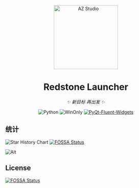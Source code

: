 <div align="center">

<a href="https://azteam.cn/">
    <img src="https://s21.ax1x.com/2024/08/28/pAAkWgP.png" width="200" height="200" alt="AZ Studio">
  </a>

# Redstone Launcher

_✨ 新目标 再出发 ✨_

<p align="center">
  <img src="https://img.shields.io/badge/Python-3.8%2B-blue?logo=python" alt="Python">
  <img src="https://img.shields.io/badge/Windows-≥17763-pink?logo=windows" alt="WinOnly">
  <a href="https://github.com/zhiyiYo/PyQt-Fluent-Widgets/">
    <img src="https://img.shields.io/badge/PyQt_Fluent_Widgets-1.5.6-red" alt="PyQt-Fluent-Widgets">
  </a>
</p>

</div>

## 统计

![Star History Chart](https://api.star-history.com/svg?repos=AZ-Studio-2023/RedstoneLauncher&type=Date)
[![FOSSA Status](https://app.fossa.com/api/projects/git%2Bgithub.com%2FAZ-Studio-2023%2FRedstoneLauncher.svg?type=shield)](https://app.fossa.com/projects/git%2Bgithub.com%2FAZ-Studio-2023%2FRedstoneLauncher?ref=badge_shield)

![Alt](https://repobeats.axiom.co/api/embed/e9a933aefa5ffb60330e7079c79fa972279a7f7c.svg "Repobeats analytics image")


## License
[![FOSSA Status](https://app.fossa.com/api/projects/git%2Bgithub.com%2FAZ-Studio-2023%2FRedstoneLauncher.svg?type=large)](https://app.fossa.com/projects/git%2Bgithub.com%2FAZ-Studio-2023%2FRedstoneLauncher?ref=badge_large)